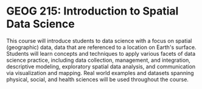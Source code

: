 # GEOG 215: Introduction to Spatial Data Science

This course will introduce students to data science with a focus on spatial (geographic) data, data that are referenced to a location on Earth's surface. Students will learn concepts and techniques to apply various facets of data science practice, including data collection, management, and integration, descriptive modeling, exploratory spatial data analysis, and communication via visualization and mapping. Real world examples and datasets spanning physical, social, and health sciences will be used throughout the course.